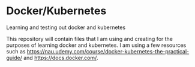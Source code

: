 # Docker/Kubernetes

Learning and testing out docker and kubernetes

This repository will contain files that I am using and creating for the purposes of learning docker and kubernetes. I am using a few resources such as https://nau.udemy.com/course/docker-kubernetes-the-practical-guide/ and https://docs.docker.com/. 